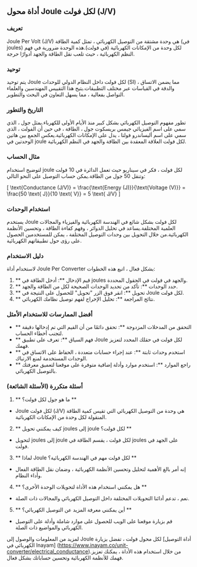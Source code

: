 ## أداة محول Joule لكل فولت (J/V)

### تعريف
Joule Per Volt (J/V) هي وحدة مشتقة من التوصيل الكهربائي ، تمثل كمية الطاقة (في joules) لكل وحدة من الإمكانات الكهربائية (في فولت).هذه الوحدة ضرورية في فهم النظم الكهربائية ، حيث تلعب نقل الطاقة والجهد أدوارًا حرجة.

### توحيد
يتم توحيد Joule لكل فولت داخل النظام الدولي للوحدات (SI) ، مما يضمن الاتساق والدقة في القياسات عبر مختلف التطبيقات.يتيح هذا التقييس المهندسين والعلماء التواصل بفعالية ، مما يسهل التعاون في البحث والتطوير.

### التاريخ والتطور
تطور مفهوم التوصيل الكهربائي بشكل كبير منذ الأيام الأولى للكهرباء.يمثل جول ، الذي سمي على اسم الفيزيائي جيمس بريسكوت جول ، الطاقة ، في حين أن الفولت ، الذي سمي على اسم أليساندرو فولتا ، يدل على الإمكانات الكهربائية.يعكس الجمع بين هاتين الوحدتين في joule لكل فولت العلاقة المعقدة بين الطاقة والجهد في النظم الكهربائية.

### مثال الحساب
لتوضيح استخدام joule لكل فولت ، فكر في سيناريو حيث تعمل الدائرة في 10 فولت وتنقل 50 جول من الطاقة.يمكن حساب التوصيل على النحو التالي:

\[ \text{Conductance (J/V)} = \frac{\text{Energy (J)}}{\text{Voltage (V)}} = \frac{50 \text{ J}}{10 \text{ V}} = 5 \text{ J/V} \]

### استخدام الوحدات
يستخدم Joule لكل فولت بشكل شائع في الهندسة الكهربائية والفيزياء والمجالات العلمية المختلفة.يساعد في تحليل الدوائر ، وفهم كفاءة الطاقة ، وتحسين الأنظمة الكهربائية.من خلال التحويل بين وحدات التوصيل المختلفة ، يمكن للمستخدمين الحصول على رؤى حول تطبيقاتهم الكهربائية.

### دليل الاستخدام
لاستخدام أداة Joule Per Converter بشكل فعال ، اتبع هذه الخطوات:

1. ** قيم الإدخال **: أدخل الطاقة في joules والجهد في فولت في الحقول المحددة.
2. ** حدد الوحدات **: تأكد من تحديد الوحدات الصحيحة لكل من الطاقة والجهد.
3. ** تحويل **: انقر فوق الزر "تحويل" للحصول على النتيجة في Joule لكل فولت.
4. ** نتائج المراجعة **: تحليل الإخراج لفهم توصيل نظامك الكهربائي.

### أفضل الممارسات للاستخدام الأمثل
- ** التحقق من المدخلات المزدوجة **: تحقق دائمًا من أن القيم التي تم إدخالها دقيقة لتجنب أخطاء الحساب.
- ** فهم السياق **: تعرف على تطبيق Joule لكل فولت في حقلك المحدد لتعزيز فهمك.
- ** استخدم وحدات ثابتة **: عند إجراء حسابات متعددة ، الحفاظ على الاتساق في الوحدات المستخدمة لمنع الارتباك.
- ** راجع الموارد **: استخدم موارد وأدلة إضافية متوفرة على موقعنا لتعميق معرفتك بالتوصيل الكهربائي.

### أسئلة متكررة (الأسئلة الشائعة)

1. ** ما هو جول لكل فولت؟ **
- Joule لكل فولت (J/V) هي وحدة من التوصيل الكهربائي التي تقيس كمية الطاقة المنقولة لكل وحدة من الإمكانات الكهربائية.

2. ** كيف يمكنني تحويل joules إلى joule لكل فولت؟ **
- لتحويل joules إلى joule لكل فولت ، يقسم الطاقة في joules على الجهد في فولت.

3. ** لماذا Joule لكل فولت مهم في الهندسة الكهربائية؟ **
- إنه أمر بالغ الأهمية لتحليل وتحسين الأنظمة الكهربائية ، وضمان نقل الطاقة الفعال وأداء النظام.

4. ** هل يمكنني استخدام هذه الأداة لتحويلات الوحدة الأخرى؟ **
- نعم ، تدعم أدائنا التحويلات المختلفة داخل التوصيل الكهربائي والمجالات ذات الصلة.

5. ** أين يمكنني معرفة المزيد عن التوصيل الكهربائي؟ **
- قم بزيارة موقعنا على الويب للحصول على موارد شاملة وأدلة على التوصيل الكهربائي والمواضيع ذات الصلة.

لمزيد من المعلومات والوصول إلى Joule لكل محول فولت ، تفضل بزيارة [أداة التوصيل الكهربائي في Inayam] (https://www.inayam.co/unit-converter/electrical_conductance).من خلال استخدام هذه الأداة ، يمكنك تعزيز فهمك للأنظمة الكهربائية وتحسين حساباتك بشكل فعال.